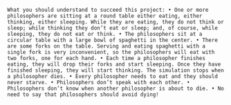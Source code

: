 `What you should understand to succeed this project:
• One or more philosophers are sitting at a round table either eating, either thinking,
either sleeping. While they are eating, they do not think or sleep; while thinking
they don’t eat or sleep; and, of course, while sleeping, they do not eat or think.
• The philosophers sit at a circular table with a large bowl of spaghetti in the center.
• There are some forks on the table. Serving and eating spaghetti with a single fork
is very inconvenient, so the philosophers will eat with two forks, one for each hand.
• Each time a philosopher finishes eating, they will drop their forks and start sleeping.
Once they have finished sleeping, they will start thinking. The simulation stops
when a philosopher dies.
• Every philosopher needs to eat and they should never starve.
• Philosophers don’t speak with each other.
• Philosophers don’t know when another philosopher is about to die.
• No need to say that philosophers should avoid dying!`
